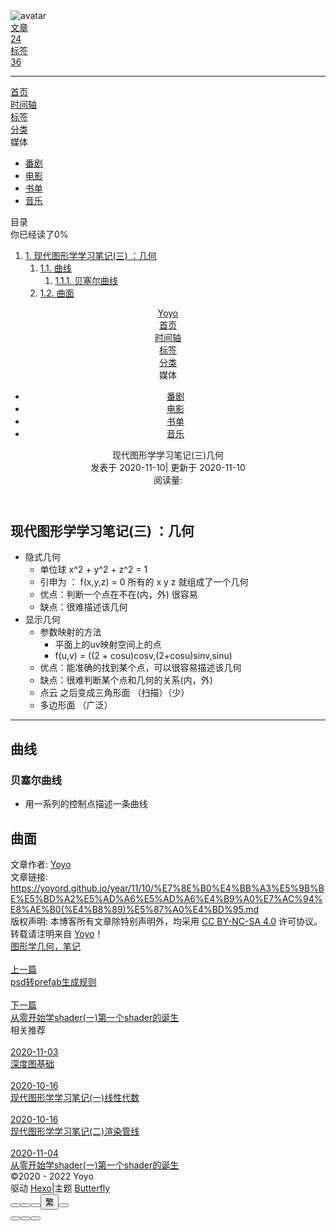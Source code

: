 <!DOCTYPE html><html lang="zh-CN" data-theme="light"><head><meta charset="UTF-8"><meta http-equiv="X-UA-Compatible" content="IE=edge"><meta name="viewport" content="width=device-width,initial-scale=1"><title>现代图形学学习笔记(三)几何 | Yoyo</title><meta name="description" content="现代图形学学习笔记(三)  ：几何 隐式几何 单位球 x^2 + y^2 + z^2 &#x3D; 1 引申为 ： f(x,y,z) &#x3D; 0 所有的 x y z 就组成了一个几何 优点：判断一个点在不在(内，外) 很容易 缺点：很难描述该几何   显示几何 参数映射的方法 平面上的uv映射空间上的点 f(u,v) &#x3D; ((2 + cosu)cosv,(2+cosu)sinv,s"><meta name="keywords" content="图形学,几何，笔记"><meta name="author" content="Yoyo"><meta name="copyright" content="Yoyo"><meta name="format-detection" content="telephone=no"><link rel="shortcut icon" href="/img/favicon.jpg"><link rel="canonical" href="https://yoyord.github.io/year/11/10/%E7%8E%B0%E4%BB%A3%E5%9B%BE%E5%BD%A2%E5%AD%A6%E5%AD%A6%E4%B9%A0%E7%AC%94%E8%AE%B0(%E4%B8%89)%E5%87%A0%E4%BD%95.md"><meta http-equiv="Cache-Control" content="no-transform"><meta http-equiv="Cache-Control" content="no-siteapp"><link rel="preconnect" href="//cdn.jsdelivr.net"/><link rel="preconnect" href="//fonts.googleapis.com" crossorigin="crossorigin"/><link rel="preconnect" href="//busuanzi.ibruce.info"/><link rel="preconnect" href="//zz.bdstatic.com"/><meta property="og:type" content="article"><meta property="og:title" content="现代图形学学习笔记(三)几何"><meta property="og:url" content="https://yoyord.github.io/year/11/10/%E7%8E%B0%E4%BB%A3%E5%9B%BE%E5%BD%A2%E5%AD%A6%E5%AD%A6%E4%B9%A0%E7%AC%94%E8%AE%B0(%E4%B8%89)%E5%87%A0%E4%BD%95.md"><meta property="og:site_name" content="Yoyo"><meta property="og:description" content="现代图形学学习笔记(三)  ：几何 隐式几何 单位球 x^2 + y^2 + z^2 &#x3D; 1 引申为 ： f(x,y,z) &#x3D; 0 所有的 x y z 就组成了一个几何 优点：判断一个点在不在(内，外) 很容易 缺点：很难描述该几何   显示几何 参数映射的方法 平面上的uv映射空间上的点 f(u,v) &#x3D; ((2 + cosu)cosv,(2+cosu)sinv,s"><meta property="og:image" content="https://i.loli.net/2020/05/01/gkihqEjXxJ5UZ1C.jpg"><meta property="article:published_time" content="2020-11-10T12:52:00.000Z"><meta property="article:modified_time" content="2020-11-10T12:52:00.000Z"><meta name="twitter:card" content="summary"><script>var activateDarkMode = function () {
  document.documentElement.setAttribute('data-theme', 'dark')
  if (document.querySelector('meta[name="theme-color"]') !== null) {
    document.querySelector('meta[name="theme-color"]').setAttribute('content', '#000')
  }
}
var activateLightMode = function () {
  document.documentElement.setAttribute('data-theme', 'light')
  if (document.querySelector('meta[name="theme-color"]') !== null) {
    document.querySelector('meta[name="theme-color"]').setAttribute('content', '#fff')
  }
}

var getCookies = function (name) {
  const value = `; ${document.cookie}`
  const parts = value.split(`; ${name}=`)
  if (parts.length === 2) return parts.pop().split(';').shift()
}

var autoChangeMode = 'false'
var t = getCookies('theme')
if (autoChangeMode === '1') {
  var isDarkMode = window.matchMedia('(prefers-color-scheme: dark)').matches
  var isLightMode = window.matchMedia('(prefers-color-scheme: light)').matches
  var isNotSpecified = window.matchMedia('(prefers-color-scheme: no-preference)').matches
  var hasNoSupport = !isDarkMode && !isLightMode && !isNotSpecified

  if (t === undefined) {
    if (isLightMode) activateLightMode()
    else if (isDarkMode) activateDarkMode()
    else if (isNotSpecified || hasNoSupport) {
      console.log('You specified no preference for a color scheme or your browser does not support it. I Schedule dark mode during night time.')
      var now = new Date()
      var hour = now.getHours()
      var isNight = hour <= 6 || hour >= 18
      isNight ? activateDarkMode() : activateLightMode()
    }
    window.matchMedia('(prefers-color-scheme: dark)').addListener(function (e) {
      if (Cookies.get('theme') === undefined) {
        e.matches ? activateDarkMode() : activateLightMode()
      }
    })
  } else if (t === 'light') activateLightMode()
  else activateDarkMode()
} else if (autoChangeMode === '2') {
  now = new Date()
  hour = now.getHours()
  isNight = hour <= 6 || hour >= 18
  if (t === undefined) isNight ? activateDarkMode() : activateLightMode()
  else if (t === 'light') activateLightMode()
  else activateDarkMode()
} else {
  if (t === 'dark') activateDarkMode()
  else if (t === 'light') activateLightMode()
}</script><link rel="stylesheet" href="/css/index.css"><link rel="stylesheet" href="https://cdn.jsdelivr.net/npm/@fortawesome/fontawesome-free/css/all.min.css"><link rel="stylesheet" href="https://cdn.jsdelivr.net/npm/@fancyapps/fancybox@latest/dist/jquery.fancybox.min.css"><link rel="stylesheet" href="https://cdn.jsdelivr.net/npm/node-snackbar/dist/snackbar.min.css"><link rel="prev" title="psd转prefab生成规则" href="https://yoyord.github.io/year/12/09/PSD%E7%94%9F%E6%88%90Prefab%E5%B7%A5%E5%85%B7%E8%AF%B4%E6%98%8E"><link rel="next" title="从零开始学shader(一)第一个shader的诞生" href="https://yoyord.github.io/year/11/04/%E7%AC%AC%E4%B8%80%E4%B8%AAshader%E7%9A%84%E8%AF%9E%E7%94%9F"><link rel="stylesheet" href="https://fonts.googleapis.com/css?family=Titillium+Web&amp;display=swap"><script>var GLOBAL_CONFIG = { 
  root: '/',
  algolia: undefined,
  localSearch: undefined,
  translate: {"defaultEncoding":2,"translateDelay":0,"msgToTraditionalChinese":"繁","msgToSimplifiedChinese":"簡"},
  noticeOutdate: {"limitDay":500,"position":"top","messagePrev":"It has been","messageNext":"days since the last update, the content of the article may be outdated."},
  copy: {
    success: '复制成功',
    error: '复制错误',
    noSupport: '浏览器不支持'
  },
  bookmark: {
    message_prev: '按',
    message_next: '键将本页加入书签'
  },
  runtime_unit: '天',
  runtime: false,
  copyright: undefined,
  ClickShowText: undefined,
  medium_zoom: true,
  fancybox: true,
  Snackbar: {"bookmark":{"message_prev":"按","message_next":"键将本页加入书签"},"chs_to_cht":"你已切换为繁体","cht_to_chs":"你已切换为简体","day_to_night":"你已切换为深色模式","night_to_day":"你已切换为浅色模式","bgLight":"#49b1f5","bgDark":"#121212","position":"bottom-left"},
  justifiedGallery: {
    js: 'https://cdn.jsdelivr.net/npm/justifiedGallery/dist/js/jquery.justifiedGallery.min.js',
    css: 'https://cdn.jsdelivr.net/npm/justifiedGallery/dist/css/justifiedGallery.min.css'
  },
  baiduPush: true,
  highlightCopy: true,
  highlightLang: true,
  isPhotoFigcaption: false,
  islazyload: true,
  isanchor: false    
}</script><script>var GLOBAL_CONFIG_SITE = { 
  isPost: true,
  isHome: false,
  isHighlightShrink: false,
  isSidebar: true,
  postUpdate: '2020-11-10 20:52:00'
}</script><noscript><style>
#nav {
  opacity: 1
}
.justified-gallery img{
  opacity: 1
}
</style></noscript><link rel="stylesheet" href="https://cdn.jsdelivr.net/npm/@fortawesome/fontawesome-free/css/all.min.css"><meta name="generator" content="Hexo 6.1.0"></head><body><div id="mobile-sidebar"><div id="menu_mask"></div><div id="mobile-sidebar-menus"><div class="mobile_author_icon"><img class="avatar-img" src="https://portrait.gitee.com/uploads/avatars/user/167/502893_Yoyo21_1578925881.png!avatar100" onerror="onerror=null;src='/img/friend_404.gif'" alt="avatar"/></div><div class="mobile_post_data"><div class="mobile_data_item is-center"><div class="mobile_data_link"><a href="/archives/"><div class="headline">文章</div><div class="length_num">24</div></a></div></div><div class="mobile_data_item is-center">      <div class="mobile_data_link"><a href="/tags/"><div class="headline">标签</div><div class="length_num">36</div></a></div></div></div><hr/><div class="menus_items"><div class="menus_item"><a class="site-page" href="/"><i class="fa-fw fa fa-home"></i><span> 首页</span></a></div><div class="menus_item"><a class="site-page" href="/archives/"><i class="fa-fw fa fa-archive"></i><span> 时间轴</span></a></div><div class="menus_item"><a class="site-page" href="/tags/"><i class="fa-fw fa fa-tags"></i><span> 标签</span></a></div><div class="menus_item"><a class="site-page" href="/categories/"><i class="fa-fw fa fa-folder-open"></i><span> 分类</span></a></div><div class="menus_item"><a class="site-page"><i class="fa-fw fas fa-list"></i><span> 媒体</span><i class="fas fa-chevron-down menus-expand"></i></a><ul class="menus_item_child"><li><a class="site-page" href="/bangumis/"><i class="fa-fw fab fa-youtube"></i><span> 番剧</span></a></li><li><a class="site-page" href="/movies/"><i class="fa-fw fa fa-film"></i><span> 电影</span></a></li><li><a class="site-page" href="/books/"><i class="fa-fw fas fa-book"></i><span> 书单</span></a></li><li><a class="site-page" href="/music/"><i class="fa-fw fa fa-music"></i><span> 音乐</span></a></li></ul></div></div></div></div><i class="fas fa-arrow-right on" id="toggle-sidebar"></i><div id="sidebar"><div class="sidebar-toc"><div class="sidebar-toc__title">目录</div><div class="sidebar-toc__progress"><span class="progress-notice">你已经读了</span><span class="progress-num">0</span><span class="progress-percentage">%</span><div class="sidebar-toc__progress-bar">     </div></div><div class="sidebar-toc__content"><ol class="toc"><li class="toc-item toc-level-1"><a class="toc-link" href="#%E7%8E%B0%E4%BB%A3%E5%9B%BE%E5%BD%A2%E5%AD%A6%E5%AD%A6%E4%B9%A0%E7%AC%94%E8%AE%B0-%E4%B8%89-%EF%BC%9A%E5%87%A0%E4%BD%95"><span class="toc-number">1.</span> <span class="toc-text">现代图形学学习笔记(三)  ：几何</span></a><ol class="toc-child"><li class="toc-item toc-level-2"><a class="toc-link" href="#%E6%9B%B2%E7%BA%BF"><span class="toc-number">1.1.</span> <span class="toc-text">曲线</span></a><ol class="toc-child"><li class="toc-item toc-level-3"><a class="toc-link" href="#%E8%B4%9D%E5%A1%9E%E5%B0%94%E6%9B%B2%E7%BA%BF"><span class="toc-number">1.1.1.</span> <span class="toc-text">贝塞尔曲线</span></a></li></ol></li><li class="toc-item toc-level-2"><a class="toc-link" href="#%E6%9B%B2%E9%9D%A2"><span class="toc-number">1.2.</span> <span class="toc-text">曲面</span></a></li></ol></li></ol></div></div></div><div id="body-wrap"><div id="web_bg" data-type="photo"></div><header class="post-bg" id="page-header" style="background-image: url(https://i.loli.net/2020/05/01/gkihqEjXxJ5UZ1C.jpg)"><nav id="nav"><span class="pull-left" id="blog_name"><a class="blog_title" id="site-name" href="/">Yoyo</a></span><span class="pull-right menus"><div class="menus_items"><div class="menus_item"><a class="site-page" href="/"><i class="fa-fw fa fa-home"></i><span> 首页</span></a></div><div class="menus_item"><a class="site-page" href="/archives/"><i class="fa-fw fa fa-archive"></i><span> 时间轴</span></a></div><div class="menus_item"><a class="site-page" href="/tags/"><i class="fa-fw fa fa-tags"></i><span> 标签</span></a></div><div class="menus_item"><a class="site-page" href="/categories/"><i class="fa-fw fa fa-folder-open"></i><span> 分类</span></a></div><div class="menus_item"><a class="site-page"><i class="fa-fw fas fa-list"></i><span> 媒体</span><i class="fas fa-chevron-down menus-expand"></i></a><ul class="menus_item_child"><li><a class="site-page" href="/bangumis/"><i class="fa-fw fab fa-youtube"></i><span> 番剧</span></a></li><li><a class="site-page" href="/movies/"><i class="fa-fw fa fa-film"></i><span> 电影</span></a></li><li><a class="site-page" href="/books/"><i class="fa-fw fas fa-book"></i><span> 书单</span></a></li><li><a class="site-page" href="/music/"><i class="fa-fw fa fa-music"></i><span> 音乐</span></a></li></ul></div></div><span class="toggle-menu close"><a class="site-page"><i class="fas fa-bars fa-fw"></i></a></span></span></nav><div id="post-info"><div id="post-title"><div class="posttitle">现代图形学学习笔记(三)几何</div></div><div id="post-meta"><div class="meta-firstline"><time class="post-meta__date"><span class="post-meta__date-created" title="发表于 2020-11-10 20:52:00"><i class="far fa-calendar-alt fa-fw"></i> 发表于 2020-11-10</span><span class="post-meta__separator">|</span><span class="post-meta__date-updated" title="更新于 2020-11-10 20:52:00"><i class="fas fa-history fa-fw"></i> 更新于 2020-11-10</span></time></div><div class="meta-secondline"> </div><div class="meta-thirdline"><span class="post-meta-pv-cv"><i class="far fa-eye fa-fw post-meta__icon"></i><span>阅读量:</span><span id="busuanzi_value_page_pv"></span></span></div></div></div></header><main class="layout_post" id="content-inner"><article id="post"><div class="post-content" id="article-container"><h1 id="现代图形学学习笔记-三-：几何"><a href="#现代图形学学习笔记-三-：几何" class="headerlink" title="现代图形学学习笔记(三)  ：几何"></a>现代图形学学习笔记(三)  ：几何</h1><ul>
<li>隐式几何<ul>
<li>单位球 x^2 + y^2 + z^2 &#x3D; 1</li>
<li>引申为 ： f(x,y,z) &#x3D; 0 所有的 x y z 就组成了一个几何</li>
<li>优点：判断一个点在不在(内，外) 很容易</li>
<li>缺点：很难描述该几何</li>
</ul>
</li>
<li>显示几何<ul>
<li>参数映射的方法<ul>
<li>平面上的uv映射空间上的点</li>
<li>f(u,v) &#x3D; ((2 + cosu)cosv,(2+cosu)sinv,sinu)</li>
</ul>
</li>
<li>优点：能准确的找到某个点，可以很容易描述该几何</li>
<li>缺点：很难判断某个点和几何的关系(内，外) </li>
<li>点云 之后变成三角形面 （扫描）（少）</li>
<li>多边形面 （广泛）</li>
</ul>
</li>
</ul>
<hr>
<h2 id="曲线"><a href="#曲线" class="headerlink" title="曲线"></a>曲线</h2><h3 id="贝塞尔曲线"><a href="#贝塞尔曲线" class="headerlink" title="贝塞尔曲线"></a>贝塞尔曲线</h3><ul>
<li>用一系列的控制点描述一条曲线</li>
</ul>
<h2 id="曲面"><a href="#曲面" class="headerlink" title="曲面"></a>曲面</h2></div><div class="post-copyright"><div class="post-copyright__author"><span class="post-copyright-meta">文章作者: </span><span class="post-copyright-info"><a href="mailto:undefined">Yoyo</a></span></div><div class="post-copyright__type"><span class="post-copyright-meta">文章链接: </span><span class="post-copyright-info"><a href="https://yoyord.github.io/year/11/10/%E7%8E%B0%E4%BB%A3%E5%9B%BE%E5%BD%A2%E5%AD%A6%E5%AD%A6%E4%B9%A0%E7%AC%94%E8%AE%B0(%E4%B8%89)%E5%87%A0%E4%BD%95.md">https://yoyord.github.io/year/11/10/%E7%8E%B0%E4%BB%A3%E5%9B%BE%E5%BD%A2%E5%AD%A6%E5%AD%A6%E4%B9%A0%E7%AC%94%E8%AE%B0(%E4%B8%89)%E5%87%A0%E4%BD%95.md</a></span></div><div class="post-copyright__notice"><span class="post-copyright-meta">版权声明: </span><span class="post-copyright-info">本博客所有文章除特别声明外，均采用 <a href="https://creativecommons.org/licenses/by-nc-sa/4.0/" target="_blank">CC BY-NC-SA 4.0</a> 许可协议。转载请注明来自 <a href="https://yoyord.github.io" target="_blank">Yoyo</a>！</span></div></div><div class="tag_share"><div class="post-meta__tag-list"><a class="post-meta__tags" href="/tags/%E5%9B%BE%E5%BD%A2%E5%AD%A6/">图形学</a><a class="post-meta__tags" href="/tags/%E5%87%A0%E4%BD%95%EF%BC%8C%E7%AC%94%E8%AE%B0/">几何，笔记</a></div><div class="post_share"><div class="social-share" data-image="https://i.loli.net/2020/05/01/gkihqEjXxJ5UZ1C.jpg" data-sites="facebook,twitter,wechat,weibo,qq"></div><link rel="stylesheet" href="https://cdn.jsdelivr.net/npm/social-share.js/dist/css/share.min.css"/><script src="https://cdn.jsdelivr.net/npm/social-share.js/dist/js/social-share.min.js"></script></div></div><nav class="pagination-post" id="pagination"><div class="prev-post pull-left"><a href="/year/12/09/PSD%E7%94%9F%E6%88%90Prefab%E5%B7%A5%E5%85%B7%E8%AF%B4%E6%98%8E"><img class="prev-cover" data-src="https://i.loli.net/2020/05/01/gkihqEjXxJ5UZ1C.jpg" onerror="onerror=null;src='/img/404.jpg'"><div class="pagination-info"><div class="label">上一篇</div><div class="prev_info">psd转prefab生成规则</div></div></a></div><div class="next-post pull-right"><a href="/year/11/04/%E7%AC%AC%E4%B8%80%E4%B8%AAshader%E7%9A%84%E8%AF%9E%E7%94%9F"><img class="next-cover" data-src="https://i.loli.net/2020/05/01/gkihqEjXxJ5UZ1C.jpg" onerror="onerror=null;src='/img/404.jpg'"><div class="pagination-info"><div class="label">下一篇</div><div class="next_info">从零开始学shader(一)第一个shader的诞生</div></div></a></div></nav><div class="relatedPosts"><div class="relatedPosts_headline"><i class="fas fa-thumbs-up fa-fw"></i><span> 相关推荐</span></div><div class="relatedPosts_list"><div class="relatedPosts_item"><a href="/year/11/03/深度图基础及应用" title="深度图基础"><img class="relatedPosts_cover" data-src="https://i.loli.net/2020/05/01/gkihqEjXxJ5UZ1C.jpg"><div class="relatedPosts_main is-center"><div class="relatedPosts_date"><i class="far fa-calendar-alt fa-fw"></i> 2020-11-03</div><div class="relatedPosts_title">深度图基础</div></div></a></div><div class="relatedPosts_item"><a href="/year/10/16/现代图形学学习笔记(一)线性代数" title="现代图形学学习笔记(一)线性代数"><img class="relatedPosts_cover" data-src="https://i.loli.net/2020/05/01/gkihqEjXxJ5UZ1C.jpg"><div class="relatedPosts_main is-center"><div class="relatedPosts_date"><i class="far fa-calendar-alt fa-fw"></i> 2020-10-16</div><div class="relatedPosts_title">现代图形学学习笔记(一)线性代数</div></div></a></div><div class="relatedPosts_item"><a href="/year/10/16/现代图形学学习笔记(二)渲染管线" title="现代图形学学习笔记(二)渲染管线"><img class="relatedPosts_cover" data-src="https://i.loli.net/2020/05/01/gkihqEjXxJ5UZ1C.jpg"><div class="relatedPosts_main is-center"><div class="relatedPosts_date"><i class="far fa-calendar-alt fa-fw"></i> 2020-10-16</div><div class="relatedPosts_title">现代图形学学习笔记(二)渲染管线</div></div></a></div><div class="relatedPosts_item"><a href="/year/11/04/第一个shader的诞生" title="从零开始学shader(一)第一个shader的诞生"><img class="relatedPosts_cover" data-src="https://i.loli.net/2020/05/01/gkihqEjXxJ5UZ1C.jpg"><div class="relatedPosts_main is-center"><div class="relatedPosts_date"><i class="far fa-calendar-alt fa-fw"></i> 2020-11-04</div><div class="relatedPosts_title">从零开始学shader(一)第一个shader的诞生</div></div></a></div></div></div></article></main><footer id="footer" data-type="color"><div id="footer-wrap"><div class="copyright">&copy;2020 - 2022  <i id="heartbeat" class="fa fas fa-heartbeat"></i> Yoyo</div><div class="framework-info"><span>驱动 </span><a target="_blank" rel="noopener" href="https://hexo.io"><span>Hexo</span></a><span class="footer-separator">|</span><span>主题 </span><a target="_blank" rel="noopener" href="https://github.com/jerryc127/hexo-theme-butterfly"><span>Butterfly</span></a></div></div><head><link rel="stylesheet" href="https://cdn.jsdelivr.net/gh/HCLonely/images@master/others/heartbeat.min.css"></head></footer></div><section id="rightside"><div id="rightside-config-hide"><button id="readmode" type="button" title="阅读模式"><i class="fas fa-book-open"></i></button><button id="font_plus" type="button" title="放大字体"><i class="fas fa-plus"></i></button><button id="font_minus" type="button" title="缩小字体"><i class="fas fa-minus"></i></button><button id="translateLink" type="button" title="简繁转换">繁</button><button id="darkmode" type="button" title="浅色和深色模式转换"><i class="fas fa-adjust"></i></button></div><div id="rightside-config-show"><button id="rightside_config" type="button" title="设置"><i class="fas fa-cog"></i></button><button class="close" id="mobile-toc-button" type="button" title="目录"><i class="fas fa-list-ul"></i></button><button id="go-up" type="button" title="回到顶部"><i class="fas fa-arrow-up"></i></button></div></section><script src="https://cdn.jsdelivr.net/npm/jquery@latest/dist/jquery.min.js"></script><script src="/js/utils.js"></script><script src="/js/main.js"></script><script src="/js/tw_cn.js"></script><script src="https://cdn.jsdelivr.net/npm/medium-zoom/dist/medium-zoom.min.js"></script><script src="https://cdn.jsdelivr.net/npm/@fancyapps/fancybox@latest/dist/jquery.fancybox.min.js"></script><script src="https://cdn.jsdelivr.net/npm/node-snackbar/dist/snackbar.min.js"></script><script async src="//busuanzi.ibruce.info/busuanzi/2.3/busuanzi.pure.mini.js"></script><script src="https://cdn.jsdelivr.net/npm/instant.page/instantpage.min.js" type="module" defer></script><script src="https://cdn.jsdelivr.net/npm/vanilla-lazyload/dist/lazyload.iife.min.js" async></script><script src="/js/calendar.js"></script><script src="/js/languages.js"></script></body></html>